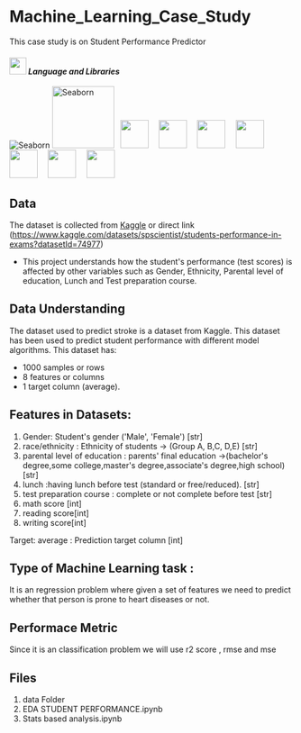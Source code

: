 # Machine_Learning_Case_Study

This case study is on Student Performance Predictor

#### <img src="https://media.giphy.com/media/iY8CRBdQXODJSCERIr/giphy.gif" width="30px">&nbsp;***Language and Libraries*** 

<p>
<a><img src="https://img.shields.io/badge/Python-FFD43B?style=for-the-badge&logo=python&logoColor=darkgreen" alt="Seaborn"/></a>
 <a><img src="https://seaborn.pydata.org/_static/logo-wide-lightbg.svg" alt="Seaborn"width="110"/></a>
  <code> <img height="50" src="https://upload.wikimedia.org/wikipedia/commons/7/7e/Spyder_logo.svg"> </code>
  <code> <img height="50" src="https://www.vectorlogo.zone/logos/jupyter/jupyter-ar21.svg"> </code>
  <code> <img height="50" src="https://upload.wikimedia.org/wikipedia/commons/thumb/e/ed/Pandas_logo.svg/768px-Pandas_logo.svg.png"> </code>
  <code> <img height="50" src="https://www.vectorlogo.zone/logos/pocoo_flask/pocoo_flask-ar21.svg"> </code>
  <code> <img height="50" src="https://www.vectorlogo.zone/logos/numpy/numpy-ar21.svg"> </code>
  <code> <img height="50" src="https://raw.githubusercontent.com/valohai/ml-logos/master/scipy.svg"> </code>
  <code> <img height="50" src="https://seeklogo.com/images/S/scikit-learn-logo-8766D07E2E-seeklogo.com.png"> </code>
</p>


## Data
The dataset is collected from <a href="https://www.kaggle.com/datasets/spscientist/students-performance-in-exams?datasetId=74977">Kaggle</a> or direct link
(https://www.kaggle.com/datasets/spscientist/students-performance-in-exams?datasetId=74977)

* This project understands how the student's performance (test scores) is affected by other variables such as Gender, Ethnicity, Parental level of education, Lunch and Test preparation course.

## Data Understanding
The dataset used to predict stroke is a dataset from Kaggle. This dataset has been used to predict student performance with  different model algorithms. This dataset has:
- 1000 samples or rows
- 8 features or columns 
- 1 target column (average).



## Features in Datasets:
1. Gender: Student's gender ('Male', 'Female') [str]
2. race/ethnicity : Ethnicity of students -> (Group A, B,C, D,E) [str]
3. parental level of education :  parents' final education ->(bachelor's degree,some college,master's degree,associate's degree,high school)[str]
4. lunch :having lunch before test (standard or free/reduced). [str]
5. test preparation course : complete or not complete before test [str]
6. math score [int]
7. reading score[int]
8. writing score[int]

Target:
average : Prediction target column [int]

## Type of Machine Learning task : 
It is an regression problem where given a set of features we need to predict whether that person is prone to heart diseases or not.

## Performace Metric
Since it is an classification problem we will use r2 score , rmse and mse

## Files
1. data Folder
2. EDA STUDENT PERFORMANCE.ipynb
3. Stats based analysis.ipynb


